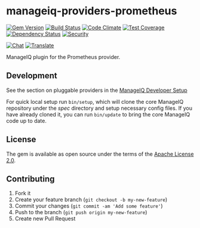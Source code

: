 # manageiq-providers-prometheus

[![Gem Version](https://badge.fury.io/rb/manageiq-providers-prometheus.svg)](http://badge.fury.io/rb/manageiq-providers-prometheus)
[![Build Status](https://travis-ci.org/ManageIQ/manageiq-providers-prometheus.svg)](https://travis-ci.org/ManageIQ/manageiq-providers-prometheus)
[![Code Climate](https://codeclimate.com/github/ManageIQ/manageiq-providers-prometheus.svg)](https://codeclimate.com/github/ManageIQ/manageiq-providers-prometheus)
[![Test Coverage](https://codeclimate.com/github/ManageIQ/manageiq-providers-prometheus/badges/coverage.svg)](https://codeclimate.com/github/ManageIQ/manageiq-providers-prometheus/coverage)
[![Dependency Status](https://gemnasium.com/ManageIQ/manageiq-providers-prometheus.svg)](https://gemnasium.com/ManageIQ/manageiq-providers-prometheus)
[![Security](https://hakiri.io/github/ManageIQ/manageiq-providers-prometheus/master.svg)](https://hakiri.io/github/ManageIQ/manageiq-providers-prometheus/master)

[![Chat](https://badges.gitter.im/Join%20Chat.svg)](https://gitter.im/ManageIQ/manageiq-providers-prometheus?utm_source=badge&utm_medium=badge&utm_campaign=pr-badge&utm_content=badge)
[![Translate](https://img.shields.io/badge/translate-zanata-blue.svg)](https://translate.zanata.org/zanata/project/view/manageiq-providers-prometheus)

ManageIQ plugin for the Prometheus provider.

## Development

See the section on pluggable providers in the [ManageIQ Developer Setup](http://manageiq.org/docs/guides/developer_setup)

For quick local setup run `bin/setup`, which will clone the core ManageIQ repository under the *spec* directory and setup necessary config files. If you have already cloned it, you can run `bin/update` to bring the core ManageIQ code up to date.

## License

The gem is available as open source under the terms of the [Apache License 2.0](http://www.apache.org/licenses/LICENSE-2.0).

## Contributing

1. Fork it
2. Create your feature branch (`git checkout -b my-new-feature`)
3. Commit your changes (`git commit -am 'Add some feature'`)
4. Push to the branch (`git push origin my-new-feature`)
5. Create new Pull Request
